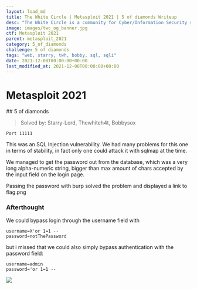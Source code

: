 ```yaml
---
layout: load_md
title: The White Circle | Metasploit 2021 | 5 of diamonds Writeup
desc: "The White Circle is a community for Cyber/Information Security students, enthusiasts and professionals. You can discuss anything related to Security, share your knowledge with others, get help when you need it and proceed further in your journey with amazing people from all over the world."
image: images/twc_og_banner.jpg
ctf: Metasploit 2021
parent: metasploit_2021
category: 5_of_diamonds
challenge: 5 of diamonds
tags: "web, starry, twh, bobby, sql, sqli"
date: 2021-12-08T00:00:00+00:00
last_modified_at: 2021-12-08T00:00:00+00:00
---
```


<h1 class="heading card-title white-text">Metasploit 2021</h1>
## 5 of diamonds

> Solved by: Starry-Lord, Thewhiteh4t, Bobbysox

```
Port 11111
```

This was an SQL Injection vulnerability. We had many problems for this one in terms of stability, in fact only one could attack it with sqlmap at the time.

We managed to get the password out from the database, which was a very long alpha-numeric string, bigger than max amount of chars accepted by the input field on the login page.

Passing the password with burp solved the problem and displayed a link to flag.png

### Afterthought

We could bypass login through the username field with 

```
username=X'or 1=1 --
password=notThePassword
```

but i missed that we could also simply bypass authentication with the password field:

```
username=admin
password='or 1=1 --
```

![](https://i.imgur.com/PHMf8sD.png)